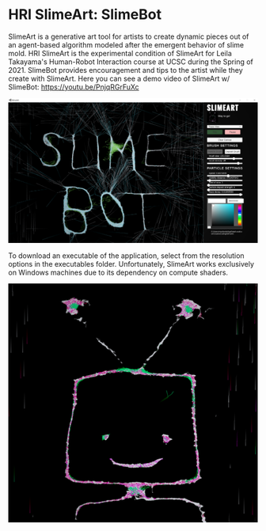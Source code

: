 # HRI SlimeArt: SlimeBot

SlimeArt is a generative art tool for artists to create dynamic pieces out of an agent-based algorithm modeled after the emergent behavior of slime mold.  HRI SlimeArt is the experimental condition of SlimeArt for Leila Takayama's Human-Robot Interaction course at UCSC during the Spring of 2021.  SlimeBot provides encouragement and tips to the artist while they create with SlimeArt.  Here you can see a demo video of SlimeArt w/ SlimeBot: https://youtu.be/PnjqRGrFuXc 

![Image of SlimeArt w/SlimeBot](https://raw.githubusercontent.com/montanafowler/hrislimeart/main/images/slimeBot.png?token=AF3OOTNT6QHUL5EDDYJGL6LAWKWPS)

To download an executable of the application, select from the resolution options in the executables folder. Unfortunately, SlimeArt works exclusively on Windows machines due to its dependency on compute shaders.

![SlimeBot](https://raw.githubusercontent.com/montanafowler/hrislimeart/main/images/robot2.png?token=AF3OOTP2PL7FEGN4RDAOUBDAWKWZE)
